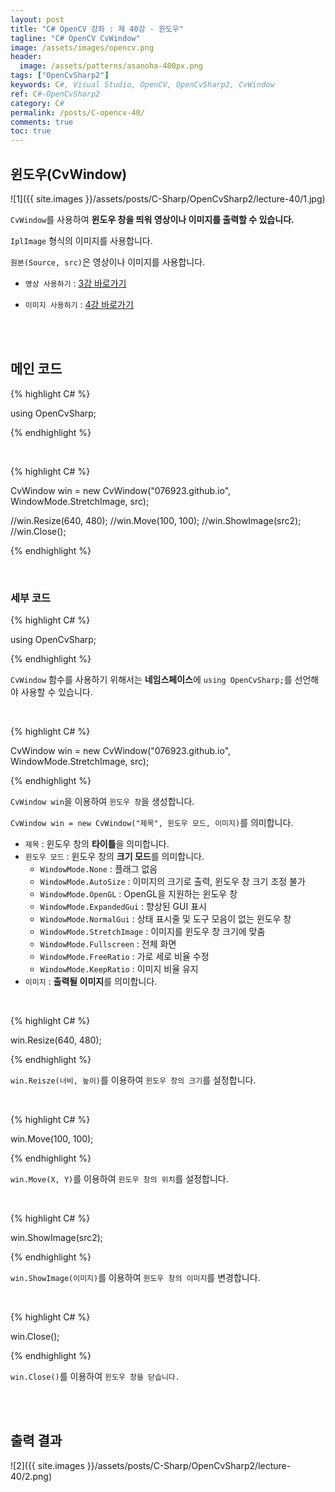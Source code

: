 ```yaml
---
layout: post
title: "C# OpenCV 강좌 : 제 40강 - 윈도우"
tagline: "C# OpenCV CvWindow"
image: /assets/images/opencv.png
header:
  image: /assets/patterns/asanoha-400px.png
tags: ["OpenCvSharp2"]
keywords: C#, Visual Studio, OpenCV, OpenCvSharp2, CvWindow
ref: C#-OpenCvSharp2
category: C#
permalink: /posts/C-opencv-40/
comments: true
toc: true
---
```


## 윈도우(CvWindow) ##

![1]({{ site.images }}/assets/posts/C-Sharp/OpenCvSharp2/lecture-40/1.jpg)

`CvWindow`를 사용하여 **윈도우 창을 띄워 영상이나 이미지를 출력할 수 있습니다.**

`IplImage` 형식의 이미지를 사용합니다.

`원본(Source, src)`은 영상이나 이미지를 사용합니다.

- `영상 사용하기` : [3강 바로가기][3강]

- `이미지 사용하기` : [4강 바로가기][4강]

<br>
<br>

## 메인 코드

{% highlight C# %}

using OpenCvSharp;

{% endhighlight %}

<br>

{% highlight C# %}

CvWindow win = new CvWindow("076923.github.io", WindowMode.StretchImage, src);

//win.Resize(640, 480);
//win.Move(100, 100);
//win.ShowImage(src2);
//win.Close();

{% endhighlight %}

<br>

### 세부 코드

{% highlight C# %}

using OpenCvSharp;

{% endhighlight %}

`CvWindow` 함수를 사용하기 위해서는 **네임스페이스**에 `using OpenCvSharp;`를 선언해야 사용할 수 있습니다.

<br>

{% highlight C# %}

CvWindow win = new CvWindow("076923.github.io", WindowMode.StretchImage, src);

{% endhighlight %}

`CvWindow win`을 이용하여 `윈도우 창`을 생성합니다.

`CvWindow win = new CvWindow("제목", 윈도우 모드, 이미지)`를 의미합니다.

* `제목` :  윈도우 창의 **타이틀**을 의미합니다.
* `윈도우 모드` : 윈도우 창의 **크기 모드**를 의미합니다.
    * `WindowMode.None` : 플래그 없음
    * `WindowMode.AutoSize` : 이미지의 크기로 출력, 윈도우 창 크기 조정 불가
    * `WindowMode.OpenGL` : OpenGL을 지원하는 윈도우 창
    * `WindowMode.ExpandedGui` : 향상된 GUI 표시
    * `WindowMode.NormalGui` : 상태 표시줄 및 도구 모음이 없는 윈도우 창
    * `WindowMode.StretchImage` : 이미지를 윈도우 창 크기에 맞춤
    * `WindowMode.Fullscreen` : 전체 화면
    * `WindowMode.FreeRatio` : 가로 세로 비율 수정
    * `WindowMode.KeepRatio` : 이미지 비율 유지
* `이미지` : **출력될 이미지**를 의미합니다.

<br>

{% highlight C# %}

win.Resize(640, 480);

{% endhighlight %}

`win.Reisze(너비, 높이)`를 이용하여 `윈도우 창의 크기`를 설정합니다.

<br>

{% highlight C# %}

win.Move(100, 100);

{% endhighlight %}

`win.Move(X, Y)`를 이용하여 `윈도우 창의 위치`를 설정합니다.

<br>

{% highlight C# %}

win.ShowImage(src2);

{% endhighlight %}

`win.ShowImage(이미지)`를 이용하여 `윈도우 창의 이미지`를 변경합니다.

<br>

{% highlight C# %}

win.Close();

{% endhighlight %}

`win.Close()`를 이용하여 `윈도우 창을 닫습니다.`

<br>
<br>

## 출력 결과

![2]({{ site.images }}/assets/posts/C-Sharp/OpenCvSharp2/lecture-40/2.png)

[3강]: https://076923.github.io/posts/C-opencv-3/
[4강]: https://076923.github.io/posts/C-opencv-4/
